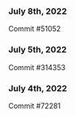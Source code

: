 ### July 8th, 2022

Commit #51052

### July 5th, 2022

Commit #314353


### July 4th, 2022

Commit #72281
